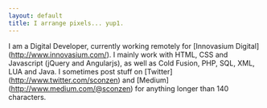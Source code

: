 ```yaml
---
layout: default
title: I arrange pixels... yup1.
---
```


I am a Digital Developer, currently working remotely for [Innovasium Digital] (http://www.innovasium.com/). I mainly work with HTML, CSS and Javascript (jQuery and Angularjs), as well as Cold Fusion, PHP, SQL, XML, LUA and Java. I sometimes post stuff on [Twitter] (http://www.twitter.com/sconzen) and [Medium] (http://www.medium.com/@sconzen) for anything longer than 140 characters.